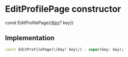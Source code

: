 


# EditProfilePage constructor






const
EditProfilePage(\{[Key](https:api.flutter.dev/flutter/foundation/Key-class.html)? key\})





## Implementation

```dart
const EditProfilePage(\{Key? key\}) : super(key: key);
```







